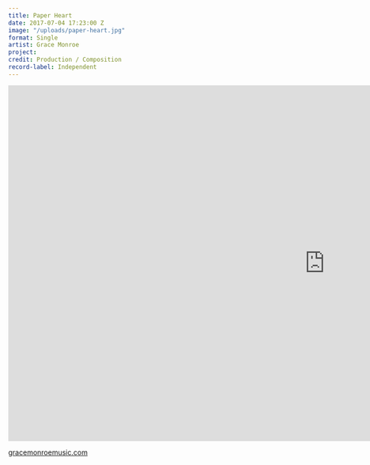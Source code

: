 ```yaml
---
title: Paper Heart
date: 2017-07-04 17:23:00 Z
image: "/uploads/paper-heart.jpg"
format: Single
artist: Grace Monroe
project: 
credit: Production / Composition
record-label: Independent
---
```


<div class="responsive-embed  widescreen">
  <iframe width="1280" height="720" src="https://www.youtube.com/embed/Roe4CJ_WWkg?rel=0&amp;showinfo=0" frameborder="0" allowfullscreen></iframe>
</div>

[gracemonroemusic.com](https://www.gracemonroemusic.com)

